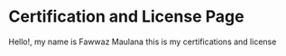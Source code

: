 # Certification and License Page
Hello!, my name is Fawwaz Maulana this is my certifications and license
